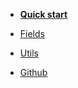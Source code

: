 <!-- docs/_sidebar.md -->

- [**Quick start**](pages/quick-start.md)

- [Fields](pages/fields.md)
- [Utils](pages/utils.md)

- [Github](https://github.com/sixertoy/napper-forms)
